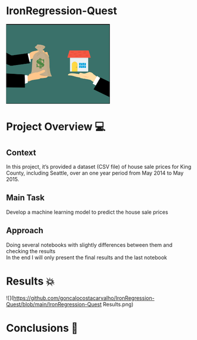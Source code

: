 # IronRegression-Quest

![](https://github.com/goncalocostacarvalho/IronRegression-Quest/blob/main/IronRegression-Quest.png)

# Project Overview 💻

## Context <br /> 
In this project, it’s provided a dataset (CSV file) of house sale prices for King County, including Seattle, over an one year period from May 2014 to May 2015.

## Main Task <br /> 
Develop a machine learning model to predict the house sale prices

## Approach <br /> 
Doing several notebooks with slightly differences between them and checking the results <br /> In the end I will only present the final results and the last notebook

# Results 💥

![](https://github.com/goncalocostacarvalho/IronRegression-Quest/blob/main/IronRegression-Quest Results.png)

# Conclusions 💭
